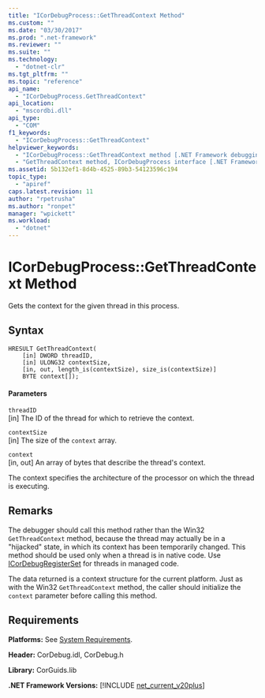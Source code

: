 ```yaml
---
title: "ICorDebugProcess::GetThreadContext Method"
ms.custom: ""
ms.date: "03/30/2017"
ms.prod: ".net-framework"
ms.reviewer: ""
ms.suite: ""
ms.technology: 
  - "dotnet-clr"
ms.tgt_pltfrm: ""
ms.topic: "reference"
api_name: 
  - "ICorDebugProcess.GetThreadContext"
api_location: 
  - "mscordbi.dll"
api_type: 
  - "COM"
f1_keywords: 
  - "ICorDebugProcess::GetThreadContext"
helpviewer_keywords: 
  - "ICorDebugProcess::GetThreadContext method [.NET Framework debugging]"
  - "GetThreadContext method, ICorDebugProcess interface [.NET Framework debugging]"
ms.assetid: 5b132ef1-8d4b-4525-89b3-54123596c194
topic_type: 
  - "apiref"
caps.latest.revision: 11
author: "rpetrusha"
ms.author: "ronpet"
manager: "wpickett"
ms.workload: 
  - "dotnet"
---
```

# ICorDebugProcess::GetThreadContext Method
Gets the context for the given thread in this process.  
  
## Syntax  
  
```  
HRESULT GetThreadContext(  
    [in] DWORD threadID,  
    [in] ULONG32 contextSize,  
    [in, out, length_is(contextSize), size_is(contextSize)]  
    BYTE context[]);  
```  
  
#### Parameters  
 `threadID`  
 [in] The ID of the thread for which to retrieve the context.  
  
 `contextSize`  
 [in] The size of the `context` array.  
  
 `context`  
 [in, out] An array of bytes that describe the thread's context.  
  
 The context specifies the architecture of the processor on which the thread is executing.  
  
## Remarks  
 The debugger should call this method rather than the Win32 `GetThreadContext` method, because the thread may actually be in a "hijacked" state, in which its context has been temporarily changed. This method should be used only when a thread is in native code. Use [ICorDebugRegisterSet](../../../../docs/framework/unmanaged-api/debugging/icordebugregisterset-interface.md) for threads in managed code.  
  
 The data returned is a context structure for the current platform. Just as with the Win32 `GetThreadContext` method, the caller should initialize the `context` parameter before calling this method.  
  
## Requirements  
 **Platforms:** See [System Requirements](../../../../docs/framework/get-started/system-requirements.md).  
  
 **Header:** CorDebug.idl, CorDebug.h  
  
 **Library:** CorGuids.lib  
  
 **.NET Framework Versions:** [!INCLUDE [net_current_v20plus](../../../../includes/net-current-v20plus-md.md)]
